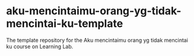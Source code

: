 # aku-mencintaimu-orang-yg-tidak-mencintai-ku-template
The template repository for the Aku mencintaimu orang yg tidak mencintai ku course on Learning Lab.
